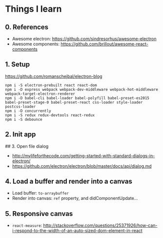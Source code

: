 # Things I learn

## 0. References

- Awesome electron: https://github.com/sindresorhus/awesome-electron
- Awesome components: https://github.com/brillout/awesome-react-components

## 1. Setup

https://github.com/romanschejbal/electron-blog

```
npm i -S electron-prebuilt react react-dom
npm i -D express webpack webpack-dev-middleware webpack-hot-middleware webpack-target-electron-renderer
npm i -D babel-cli babel-loader babel-polyfill babel-preset-es2015 babel-preset-stage-0 babel-preset-react css-loader style-loader postcss-loader
npm i -D concurrently
npm i -S redux redux-devtools react-redux
npm i -S debounce
```

## 2. Init app

## 3. Open file dialog

- http://mylifeforthecode.com/getting-started-with-standard-dialogs-in-electron/
- https://github.com/electron/electron/blob/master/docs/api/dialog.md

## 4. Load a buffer and render into a canvas

- Load buffer: `to-arraybuffer`
- Render into canvas: `ref` property, and didComponentUpdate...

## 5. Responsive canvas

- `react-measure`: http://stackoverflow.com/questions/25371926/how-can-i-respond-to-the-width-of-an-auto-sized-dom-element-in-react
